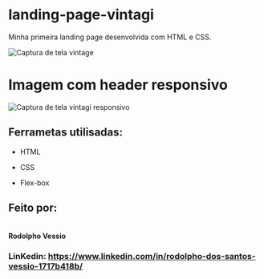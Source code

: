 # landing-page-vintagi <br>
Minha primeira landing page desenvolvida com HTML e CSS.

![Captura de tela vintage](https://github.com/RodolphoVessio/landing-page-vintagi/assets/78026475/5a157f24-777f-4e17-b5db-07a7443b05c5)

# Imagem com header responsivo 

![Captura de tela vintagi responsivo](https://github.com/RodolphoVessio/landing-page-vintagi/assets/78026475/38cc27d0-40f0-4fc4-8ec4-eec7b45aa182)

## Ferrametas utilisadas:

- HTML

- CSS

- Flex-box

## Feito por:

<br> **Rodolpho Vessio**

### LinKedin: https://www.linkedin.com/in/rodolpho-dos-santos-vessio-1717b418b/
